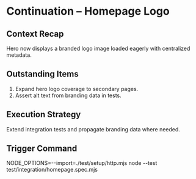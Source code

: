 # Continuation – Homepage Logo

## Context Recap

Hero now displays a branded logo image loaded eagerly with centralized metadata.

## Outstanding Items

1. Expand hero logo coverage to secondary pages.
2. Assert alt text from branding data in tests.

## Execution Strategy

Extend integration tests and propagate branding data where needed.

## Trigger Command

NODE_OPTIONS=--import=./test/setup/http.mjs node --test
test/integration/homepage.spec.mjs
